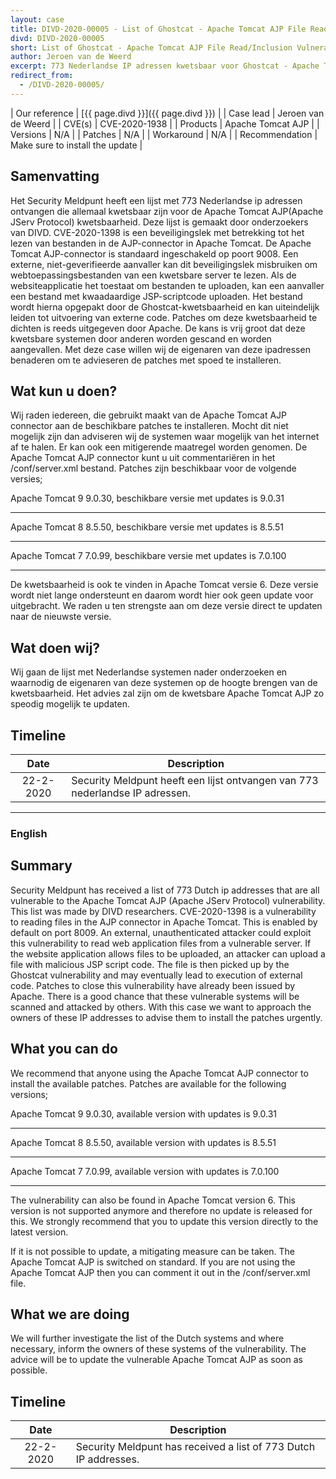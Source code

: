 ```yaml
---
layout: case
title: DIVD-2020-00005 - List of Ghostcat - Apache Tomcat AJP File Read/Inclusion Vulnerability 
divd: DIVD-2020-00005
short: List of Ghostcat - Apache Tomcat AJP File Read/Inclusion Vulnerability
author: Jeroen van de Weerd
excerpt: 773 Nederlandse IP adressen kwetsbaar voor Ghostcat - Apache Tomcat AJP File Read/Inclusion Vulnerability   / 773 Dutch IP addresses vulnerable to Ghostcat - Apache Tomcat AJP File Read / Inclusion Vulnerability 
redirect_from:
  - /DIVD-2020-00005/
---
```


| Our reference | [{{ page.divd }}]({{ page.divd }}) |
| Case lead | Jeroen van de Weerd |
| CVE(s) | CVE-2020-1938 |
| Products | Apache Tomcat AJP |
| Versions | N/A |
| Patches | N/A |
| Workaround | N/A |
| Recommendation | Make sure to install the update |

## Samenvatting

Het Security Meldpunt heeft een lijst met 773 Nederlandse ip adressen ontvangen die allemaal kwetsbaar zijn voor de Apache Tomcat AJP(Apache JServ Protocol) kwetsbaarheid. Deze lijst is gemaakt door onderzoekers van DIVD. CVE-2020-1398 is een beveiligingslek met betrekking tot het lezen van bestanden in de AJP-connector in Apache Tomcat. De Apache Tomcat AJP-connector is standaard ingeschakeld op poort 9008. Een externe, niet-geverifieerde aanvaller kan dit beveiligingslek misbruiken om webtoepassingsbestanden van een kwetsbare server te lezen. Als de websiteapplicatie het toestaat om bestanden te uploaden, kan een aanvaller een bestand met kwaadaardige JSP-scriptcode uploaden. Het bestand wordt hierna opgepakt door de Ghostcat-kwetsbaarheid en kan uiteindelijk leiden tot uitvoering van externe code. Patches om deze kwetsbaarheid te dichten is reeds uitgegeven door Apache.
De kans is vrij groot dat deze kwetsbare systemen door anderen worden gescand en worden aangevallen. Met deze case willen wij de eigenaren van deze ipadressen benaderen om te advieseren de patches met spoed te installeren.

## Wat kun u doen?

Wij raden iedereen, die gebruikt maakt van de Apache Tomcat AJP connector aan de beschikbare patches te installeren. Mocht dit niet mogelijk zijn dan adviseren wij de systemen waar mogelijk van het internet af te halen. Er kan ook een mitigerende maatregel worden genomen. De Apache Tomcat AJP connector kunt u uit commentariëren in het /conf/server.xml bestand.
Patches zijn beschikbaar voor de volgende versies;

Apache Tomcat 9	9.0.30, beschikbare versie met updates is 9.0.31 <hr>
Apache Tomcat 8	8.5.50, beschikbare versie met updates is 8.5.51 <hr>
Apache Tomcat 7	7.0.99, beschikbare versie met updates is 7.0.100 <hr>

De kwetsbaarheid is ook te vinden in Apache Tomcat versie 6. Deze versie wordt niet lange ondersteunt en daarom wordt hier ook geen update voor uitgebracht. We raden u ten strengste aan om deze versie direct te updaten naar de nieuwste versie.

## Wat doen wij?

Wij gaan de lijst met Nederlandse systemen nader onderzoeken en waarnodig de eigenaren van deze systemen op de hoogte brengen van de kwetsbaarheid. Het advies zal zijn om de kwetsbare Apache Tomcat AJP zo speodig mogelijk te updaten.

## Timeline

| Date  | Description |
|:-----:|-------------|
| 22-2-2020 | Security Meldpunt heeft een lijst ontvangen van 773 nederlandse IP adressen.


<hr>

### English

## Summary

Security Meldpunt has received a list of 773 Dutch ip addresses that are all vulnerable to the Apache Tomcat AJP (Apache JServ Protocol)  vulnerability. This list was made by DIVD researchers. CVE-2020-1398 is a vulnerability to reading files in the AJP connector in Apache Tomcat. This is enabled by default on port 8009. An external, unauthenticated attacker could exploit this vulnerability to read web application files from a vulnerable server. If the website application allows files to be uploaded, an attacker can upload a file with malicious JSP script code. The file is then picked up by the Ghostcat vulnerability and may eventually lead to execution of external code. Patches to close this vulnerability have already been issued by Apache. There is a good chance that these vulnerable systems will be scanned and attacked by others. With this case we want to approach the owners of these IP addresses to advise them to install the patches urgently.

## What you can do

We recommend that anyone using the Apache Tomcat AJP connector to install the available patches. Patches are available for the following versions;

Apache Tomcat 9 9.0.30, available version with updates is 9.0.31 <hr>
Apache Tomcat 8 8.5.50, available version with updates is 8.5.51 <hr>
Apache Tomcat 7 7.0.99, available version with updates is 7.0.100 <hr>

The vulnerability can also be found in Apache Tomcat version 6. This version is not supported anymore and therefore no update is released for this. We strongly recommend that you to update this version directly to the latest version.

If it is not possible to update, a mitigating measure can be taken. The Apache Tomcat AJP is switched on standard. If you are not using the Apache Tomcat AJP then you can comment it out in the /conf/server.xml file.

## What we are doing

We will further investigate the list of the Dutch systems and where necessary, inform the owners of these systems of the vulnerability. The advice will be to update the vulnerable Apache Tomcat AJP as soon as possible.

## Timeline

| Date  | Description |
|:-----:|-------------|
| 22-2-2020 | Security Meldpunt has received a list of 773 Dutch IP addresses.

